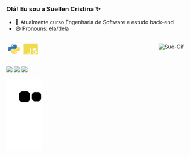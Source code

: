### Olá! Eu sou a Suellen Cristina ✨

- 🌱 Atualmente curso Engenharia de Software e estudo back-end
- 😄 Pronouns: ela/dela

 <div style="display: inline_block"><br>
  <img align="center" alt="Sue-Python" height="30" width="40" src="https://raw.githubusercontent.com/devicons/devicon/master/icons/python/python-original.svg">
  <img align="center" alt="Sue-Js" height="30" width="40" src="https://raw.githubusercontent.com/devicons/devicon/master/icons/javascript/javascript-plain.svg">
  <img align="right" alt="Sue-Gif" height="100" width="100" src="https://cdn.discordapp.com/attachments/856361599312592936/1131018403054882927/gif.gif">

  </div>
  
  ##
 
<div> 
  <a href="https://instagram.com/suewayy" target="_blank"><img src="https://img.shields.io/badge/-Instagram-%23E4405F?style=for-the-badge&logo=instagram&logoColor=white" target="_blank"></a>
  <a href="https://www.linkedin.com/in/suellencris/" target="_blank"><img src="https://img.shields.io/badge/-LinkedIn-%230077B5?style=for-the-badge&logo=linkedin&logoColor=white" target="_blank"></a> 
  <a href = "mailto:suellenctt@gmail.com"><img src="https://img.shields.io/badge/-Gmail-%23333?style=for-the-badge&logo=gmail&logoColor=white" target="_blank"></a>
  
</div>


![snake gif](https://github.com/suellencp/suellencp/blob/output/github-contribution-grid-snake.svg)
